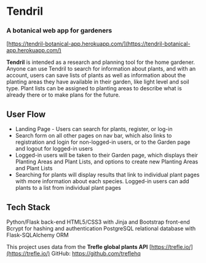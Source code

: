 # Tendril
### A botanical web app for gardeners
[https://tendril-botanical-app.herokuapp.com/](https://tendril-botanical-app.herokuapp.com/)

**Tendril** is intended as a research and planning tool for the home gardener. Anyone can use Tendril to search for information about plants, and with an account, users can save lists of plants as well as information about the planting areas they have available in their garden, like light level and soil type. Plant lists can be assigned to planting areas to describe what is already there or to make plans for the future.

## User Flow
* Landing Page - Users can search for plants, register, or log-in
* Search form on all other pages on nav bar, which also links to registration and login for non-logged-in users, or to the Garden page and logout for logged-in users
* Logged-in users will be taken to their Garden page, which displays their Planting Areas and Plant Lists, and options to create new Planting Areas and Plant Lists
* Searching for plants will display results that link to individual plant pages with more information about each species. Logged-in users can add plants to a list from individual plant pages

## Tech Stack
Python/Flask back-end
HTML5/CSS3 with Jinja and Bootstrap front-end
Bcrypt for hashing and authentication
PostgreSQL relational database with Flask-SQLAlchemy ORM

This project uses data from the **Trefle global plants API**
[https://trefle.io/](https://trefle.io/)
GitHub: https://github.com/treflehq
